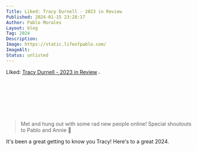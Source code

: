 ```yaml
---
Title: Liked: Tracy Durnell - 2023 in Review
Published: 2024-01-15 23:28:17
Author: Pablo Morales
Layout: blog
Tag: 2024
Description: 
Image: https://static.lifeofpablo.com/
ImageAlt: 
Status: unlisted
---
```

LIked: <a href="https://tracydurnell.com/2023/12/31/2023-in-review/" class="u-like-of" markdown="1">Tracy Durnell - 2023 in Review</a> <img src="https://secure.gravatar.com/avatar/b1231bba531dc25e30cd37258109de9c?s=250&d=default&r=pg" width="3%" />

> Met and hung out with some rad new people online! Special shoutouts to Pablo and Annie 👋

It's been a great getting to know you Tracy! Here's to a great 2024. 
